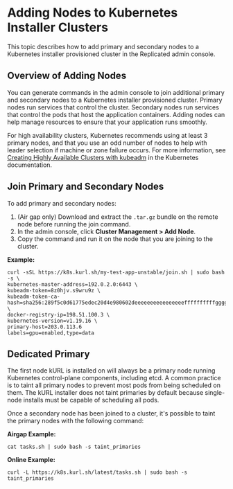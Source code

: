 # Adding Nodes to Kubernetes Installer Clusters

This topic describes how to add primary and secondary nodes to a Kubernetes installer provisioned cluster in the Replicated admin console.

## Overview of Adding Nodes

You can generate commands in the admin console to join additional primary and secondary nodes to a Kubernetes installer provisioned cluster. Primary nodes run services that control the cluster. Secondary nodes run services that control the pods that host the application containers. Adding nodes can help manage resources to ensure that your application runs smoothly.

For high availability clusters, Kubernetes recommends using at least 3 primary nodes, and that you use an odd number of nodes to help with leader selection if machine or zone failure occurs. For more information, see [Creating Highly Available Clusters with kubeadm](https://kubernetes.io/docs/setup/production-environment/tools/kubeadm/high-availability/) in the Kubernetes documentation.

## Join Primary and Secondary Nodes

To add primary and secondary nodes:

1. (Air gap only) Download and extract the `.tar.gz` bundle on the remote node before running the join command.
1. In the admin console, click **Cluster Management > Add Node**.
1. Copy the command and run it on the node that you are joining to the cluster.

  **Example:**

  ```
  curl -sSL https://k8s.kurl.sh/my-test-app-unstable/join.sh | sudo bash -s \
  kubernetes-master-address=192.0.2.0:6443 \
  kubeadm-token=8z0hjv.s9wru9z \
  kubeadm-token-ca-hash=sha256:289f5c0d61775edec20d4e980602deeeeeeeeeeeeeeeeffffffffffggggggg \
  docker-registry-ip=198.51.100.3 \
  kubernetes-version=v1.19.16 \
  primary-host=203.0.113.6
  labels=gpu=enabled,type=data
  ```

## Dedicated Primary

The first node kURL is installed on will always be a primary node running Kubernetes control-plane components, including etcd. A common practice is to taint all primary nodes to prevent most pods from being scheduled on them. The kURL installer does not taint primaries by default because single-node installs must be capable of scheduling all pods.

Once a secondary node has been joined to a cluster, it's possible to taint the primary nodes with the following command:

  **Airgap Example:**
  ```
  cat tasks.sh | sudo bash -s taint_primaries
  ```

  **Online Example:**
  ```
  curl -L https://k8s.kurl.sh/latest/tasks.sh | sudo bash -s taint_primaries
  ```
